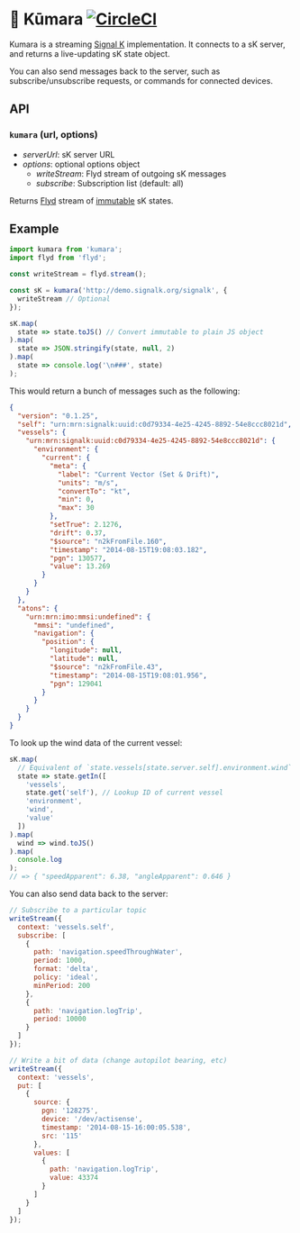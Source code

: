 # 🍠 Kūmara [![CircleCI](https://circleci.com/gh/neftaly/kumara.svg?style=shield)](https://circleci.com/gh/neftaly/kumara)

Kumara is a streaming [Signal K](http://signalk.org) implementation.
It connects to a sK server, and returns a live-updating sK state object.

You can also send messages back to the server, such as subscribe/unsubscribe requests, or commands for connected devices.

## API
### `kumara` (**url**, **options**)
* *serverUrl*: sK server URL
* *options*: optional options object
  * *writeStream*: Flyd stream of outgoing sK messages
  * *subscribe*: Subscription list (default: all)

Returns [Flyd](https://github.com/paldepind/flyd) stream of [immutable](https://facebook.github.io/immutable-js/) sK states.

## Example
```js
import kumara from 'kumara';
import flyd from 'flyd';

const writeStream = flyd.stream();

const sK = kumara('http://demo.signalk.org/signalk', {
  writeStream // Optional 
});

sK.map(
  state => state.toJS() // Convert immutable to plain JS object
).map(
  state => JSON.stringify(state, null, 2)
).map(
  state => console.log('\n###', state)
);
```

This would return a bunch of messages such as the following:
```json
{
  "version": "0.1.25",
  "self": "urn:mrn:signalk:uuid:c0d79334-4e25-4245-8892-54e8ccc8021d",
  "vessels": {
    "urn:mrn:signalk:uuid:c0d79334-4e25-4245-8892-54e8ccc8021d": {
      "environment": {
        "current": {
          "meta": {
            "label": "Current Vector (Set & Drift)",
            "units": "m/s",
            "convertTo": "kt",
            "min": 0,
            "max": 30
          },
          "setTrue": 2.1276,
          "drift": 0.37,
          "$source": "n2kFromFile.160",
          "timestamp": "2014-08-15T19:08:03.182",
          "pgn": 130577,
          "value": 13.269
        }
      }
    }
  },
  "atons": {
    "urn:mrn:imo:mmsi:undefined": {
      "mmsi": "undefined",
      "navigation": {
        "position": {
          "longitude": null,
          "latitude": null,
          "$source": "n2kFromFile.43",
          "timestamp": "2014-08-15T19:08:01.956",
          "pgn": 129041
        }
      }
    }
  }
}
```

To look up the wind data of the current vessel:

```js
sK.map(
  // Equivalent of `state.vessels[state.server.self].environment.wind`
  state => state.getIn([
    'vessels',
    state.get('self'), // Lookup ID of current vessel
    'environment',
    'wind',
    'value'
  ])
).map(
  wind => wind.toJS()
).map(
  console.log
);
// => { "speedApparent": 6.38, "angleApparent": 0.646 }
```

You can also send data back to the server:
```js
// Subscribe to a particular topic
writeStream({
  context: 'vessels.self',
  subscribe: [
    {
      path: 'navigation.speedThroughWater',
      period: 1000,
      format: 'delta',
      policy: 'ideal',
      minPeriod: 200
    },
    {
      path: 'navigation.logTrip',
      period: 10000
    }
  ]
});

// Write a bit of data (change autopilot bearing, etc)
writeStream({
  context: 'vessels',
  put: [
    {
      source: {
        pgn: '128275',
        device: '/dev/actisense',
        timestamp: '2014-08-15-16:00:05.538',
        src: '115'
      },
      values: [
        {
          path: 'navigation.logTrip',
          value: 43374
        }
      ]
    }
  ]
});
```
